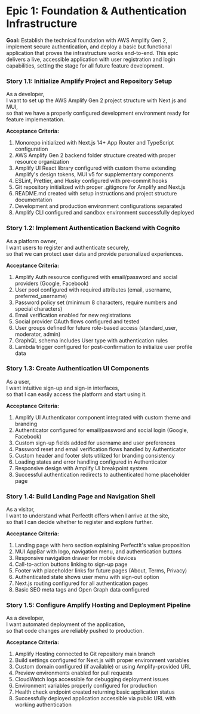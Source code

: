 # Epic 1: Foundation & Authentication Infrastructure

**Goal:** Establish the technical foundation with AWS Amplify Gen 2, implement secure authentication, and deploy a basic but functional application that proves the infrastructure works end-to-end. This epic delivers a live, accessible application with user registration and login capabilities, setting the stage for all future feature development.

### Story 1.1: Initialize Amplify Project and Repository Setup
As a developer,  
I want to set up the AWS Amplify Gen 2 project structure with Next.js and MUI,  
so that we have a properly configured development environment ready for feature implementation.

**Acceptance Criteria:**
1. Monorepo initialized with Next.js 14+ App Router and TypeScript configuration
2. AWS Amplify Gen 2 backend folder structure created with proper resource organization
3. Amplify UI React library configured with custom theme extending Amplify's design tokens, MUI v5 for supplementary components
4. ESLint, Prettier, and Husky configured with pre-commit hooks
5. Git repository initialized with proper .gitignore for Amplify and Next.js
6. README.md created with setup instructions and project structure documentation
7. Development and production environment configurations separated
8. Amplify CLI configured and sandbox environment successfully deployed

### Story 1.2: Implement Authentication Backend with Cognito
As a platform owner,  
I want users to register and authenticate securely,  
so that we can protect user data and provide personalized experiences.

**Acceptance Criteria:**
1. Amplify Auth resource configured with email/password and social providers (Google, Facebook)
2. User pool configured with required attributes (email, username, preferred_username)
3. Password policy set (minimum 8 characters, require numbers and special characters)
4. Email verification enabled for new registrations
5. Social provider OAuth flows configured and tested
6. User groups defined for future role-based access (standard_user, moderator, admin)
7. GraphQL schema includes User type with authentication rules
8. Lambda trigger configured for post-confirmation to initialize user profile data

### Story 1.3: Create Authentication UI Components
As a user,  
I want intuitive sign-up and sign-in interfaces,  
so that I can easily access the platform and start using it.

**Acceptance Criteria:**
1. Amplify UI Authenticator component integrated with custom theme and branding
2. Authenticator configured for email/password and social login (Google, Facebook)
3. Custom sign-up fields added for username and user preferences
4. Password reset and email verification flows handled by Authenticator
5. Custom header and footer slots utilized for branding consistency
6. Loading states and error handling configured in Authenticator
7. Responsive design with Amplify UI breakpoint system
8. Successful authentication redirects to authenticated home placeholder page

### Story 1.4: Build Landing Page and Navigation Shell
As a visitor,  
I want to understand what PerfectIt offers when I arrive at the site,  
so that I can decide whether to register and explore further.

**Acceptance Criteria:**
1. Landing page with hero section explaining PerfectIt's value proposition
2. MUI AppBar with logo, navigation menu, and authentication buttons
3. Responsive navigation drawer for mobile devices
4. Call-to-action buttons linking to sign-up page
5. Footer with placeholder links for future pages (About, Terms, Privacy)
6. Authenticated state shows user menu with sign-out option
7. Next.js routing configured for all authentication pages
8. Basic SEO meta tags and Open Graph data configured

### Story 1.5: Configure Amplify Hosting and Deployment Pipeline
As a developer,  
I want automated deployment of the application,  
so that code changes are reliably pushed to production.

**Acceptance Criteria:**
1. Amplify Hosting connected to Git repository main branch
2. Build settings configured for Next.js with proper environment variables
3. Custom domain configured (if available) or using Amplify-provided URL
4. Preview environments enabled for pull requests
5. CloudWatch logs accessible for debugging deployment issues
6. Environment variables properly configured for production
7. Health check endpoint created returning basic application status
8. Successfully deployed application accessible via public URL with working authentication
